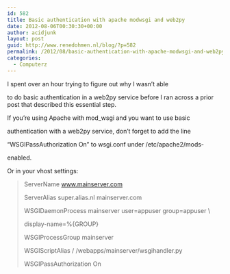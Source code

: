 ```yaml
---
id: 582
title: Basic authentication with apache modwsgi and web2py
date: 2012-08-06T00:30:30+00:00
author: acidjunk
layout: post
guid: http://www.renedohmen.nl/blog/?p=582
permalink: /2012/08/basic-authentication-with-apache-modwsgi-and-web2py/
categories:
  - Computerz
---
```

I spent over an hour trying to figure out why I wasn&#8217;t able

to do basic authentication in a web2py service before I ran across a prior post that described this essential step.

If you&#8217;re using Apache with mod_wsgi and you want to use basic

authentication with a web2py service, don&#8217;t forget to add the line

&#8220;WSGIPassAuthorization On&#8221; to wsgi.conf under /etc/apache2/mods-

enabled.

Or in your vhost settings:

> ServerName www.mainserver.com
> 
> ServerAlias super.alias.nl mainserver.com
> 
> WSGIDaemonProcess mainserver user=appuser group=appuser \
> 
> display-name=%{GROUP}
> 
> WSGIProcessGroup mainserver
> 
> WSGIScriptAlias / /webapps/mainserver/wsgihandler.py
> 
> WSGIPassAuthorization On
